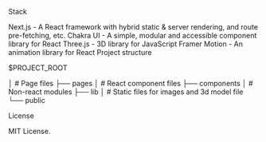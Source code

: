 Stack

Next.js - A React framework with hybrid static & server rendering, and route pre-fetching, etc.
Chakra UI - A simple, modular and accessible component library for React
Three.js - 3D library for JavaScript
Framer Motion - An animation library for React
Project structure


$PROJECT_ROOT

│   # Page files
├── pages
│   # React component files
├── components
│   # Non-react modules
├── lib
│   # Static files for images and 3d model file
└── public


License

MIT License.